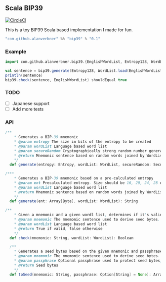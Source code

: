 ## Scala BIP39

[![CircleCI](https://circleci.com/gh/AlanVerbner/bip39.svg?style=svg)](https://circleci.com/gh/AlanVerbner/bip39)

This is a toy BIP39 Scala based implementation I made for fun.

```scala
"com.github.alanverbner" %% "bip39" % "0.1"
```

### Example 

```scala
import com.github.alanverbner.bip39.{EnglishWordList, Entropy128, WordList}

val sentence = bip39.generate(Entropy128, WordList.load(EnglishWordList).get, new SecureRandom())
println(sentence)
bip39.check(sentence, EnglishWordList) shouldEqual true

```

### TODO

- [ ] Japanese support
- [ ] Add more tests

### API

```scala
/**
    * Generates a BIP-39 mnemonic
    * @param entropy The size in bits of the entropy to be created
    * @param wordList Language based word list
    * @param secureRandom Cryptographically strong random number generator (RNG)
    * @return Mnemonic sentence based on random words joined by WordList delimiter
    */
  def generate(entropy: Entropy, wordList: WordList, secureRandom: SecureRandom): String
```

```scala
/***
    * Generates a BIP-39 mnemonic based on a pre-calculated entropy
    * @param ent Precalculated entropy. Size should be 16, 20, 24, 28 or 32.
    * @param wordList Language based word list
    * @return Mnemonic sentence based on random words joined by WordList delimiter
    */
  def generate(ent: Array[Byte], wordList: WordList): String
``` 

```scala
/**
    * Given a mnemonic and a given wordl list, determines if it's valid using BIP-39 checksum
    * @param mnemonic The mnemonic sentence used to derive seed bytes. Will be NFKD Normalized
    * @param wordList Language based word list
    * @return True if valid, false otherwise
    */
  def check(mnemonic: String, wordList: WordList): Boolean
```

```scala
  /**
    * Generates a seed bytes based on the given mnemonic and passphrase (if provided)
    * @param mnemonic The mnemonic sentence used to derive seed bytes. Will be NFKD Normalized
    * @param passphrase Optional passphrase used to protect seed bytes, defaults to empty
    * @return Seed bytes
    */
  def toSeed(mnemonic: String, passphrase: Option[String] = None): Array[Byte]
```


